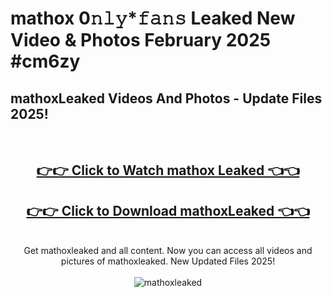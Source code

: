 # mathox 0𝚗𝚕𝚢*𝚏𝚊𝚗𝚜 Leaked New Video & Photos February 2025 #cm6zy

<h2>mathoxLeaked Videos And Photos - Update Files 2025!</h2>
<br>
<div align="center">
<h2><a href="https://mediaupload.pro?title=mathox&ref=11F" rel="nofollow">👉👉 Click to Watch mathox Leaked 👈👈</a></h2>
<h2><a href="https://mediaupload.pro?title=mathox&ref=11F" rel="nofollow">👉👉 Click to Download mathoxLeaked 👈👈</a></h2>
<br>
Get mathoxleaked and all content. Now you can access all videos and pictures of mathoxleaked. New Updated Files 2025!
<br>
<br>
<a href="https://mediaupload.pro?title=mathox&ref=11F" rel="nofollow" data-target="animated-image.originalLink"><img src="https://i.ibb.co/Gkj2r4b/banner.png" alt="mathoxleaked" style="max-width: 100%; display: inline-block;" data-target="animated-image.originalImage"></a>
</div>
<br>

